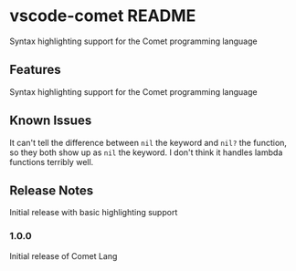 # vscode-comet README

Syntax highlighting support for the Comet programming language

## Features

Syntax highlighting support for the Comet programming language

## Known Issues

It can't tell the difference between `nil` the keyword and `nil?` the function, so they both show up as `nil` the keyword.  I don't think it handles lambda functions terribly well.

## Release Notes

Initial release with basic highlighting support

### 1.0.0

Initial release of Comet Lang 
